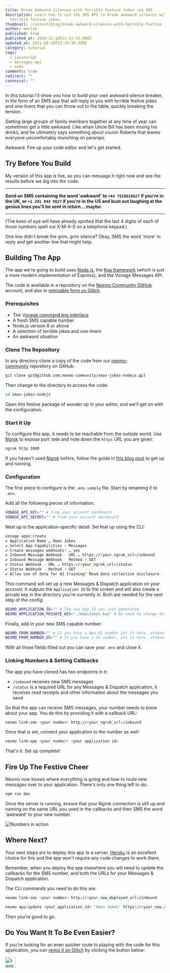 ```yaml
---
title: Break Awkward Silences with Terrible Festive Jokes via SMS
description: Learn how to use the SMS API to break awkward silences with
  terrible festive jokes.
thumbnail: /content/blog/break-awkward-silences-with-terrible-festive-jokes-via-sms-dr/Break-Awkward-Silences-With-Terrible-Festive-Jokes-Via-SMS.png
author: martyn
published: true
published_at: 2018-12-18T21:51:52.000Z
updated_at: 2021-04-19T13:14:30.229Z
category: tutorial
tags:
  - javascript
  - messages-api
  - node
comments: true
redirect: ""
canonical: ""
---
```

In this tutorial I'll show you how to build your own awkward silence breaker, in the form of an SMS app that will reply to you with terrible festive jokes and one-liners that you can throw out to the table, quickly breaking the tension.

Getting large groups of family members together at any time of year can sometimes get a little awkward. Like when Uncle Bill has been mixing his drinks, and he ultimately says something about cousin Roberta that leaves everyone uncomfortably munching on parsnips.

Awkward. Fire up your code editor and let's get started.

## Try Before You Build

My version of this app is live, so you can message it right now and see the results before we dig into the code.

- - -

**Send an SMS containing the word 'awkward' to `+44 7520619627` if you're in the UK, or `+1 201 844 9627` if you're in the US and bust out laughing at the genius lines you'll be sent in return... maybe.**

- - -

(The keen of eye will have already spotted that the last 4 digits of each of those numbers spell out X-M-A-S on a telephone keypad.)

One line didn't break the grim, grim silence? Okay, SMS the word 'more' in reply and get another line that might help.

## Building The App

The app we're going to build uses [Node.js](https://nodejs.org/en/), the [Koa framework](https://koajs.com/) (which is just a more modern implementation of Express), and the Vonage Messages API.

The code is available in a repository on the [Nexmo Community GitHub](https://glitch.com/edit/#!/nexmo-community-xmas-jokes-nodejs) account, and also in [remixable form on Glitch](https://glitch.com/edit/#!/remix/nexmo-community-xmas-jokes-nodejs).

### Prerequisites

* The V[onage command line interface](https://developer.vonage.com/application/vonage-cli) 
* A fresh SMS capable number
* Node.js version 8 or above
* A selection of terrible jokes and one-liners
* An awkward situation

<sign-up number></sign-up>

### Clone The Repository

In any directory clone a copy of the code from our [nexmo-community](https://github.com/nexmo-community/xmas-jokes-nodejs) repository on GitHub:

```bash
git clone git@github.com:nexmo-community/xmas-jokes-nodejs.git
```

Then change to the directory to access the code:

```bash
cd xmas-jokes-nodejs
```

Open this festive package of wonder up in your editor, and we'll get on with the configuration.

### Start It Up

To configure this app, it needs to be reachable from the outside world. Use [Ngrok](https://ngrok.com/) to expose port `3000` and note down the `https` URL you are given:

```bash
ngrok http 3000
```

If you haven't used [Ngrok](https://ngrok.com/) before, follow the guide in [this blog post](https://www.nexmo.com/blog/2017/07/04/local-development-nexmo-ngrok-tunnel-dr/) to get up and running.

### Configuration

The first piece to configure is the `.env.sample` file. Start by renaming it to `.env`.

Add all the following pieces of information:

```bash
VONAGE_API_KEY="" # from your account dashboard
VONAGE_API_SECRET="" # from your account dashboard
```

Next up is the application-specific detail. Set that up using the CLI:

```bash
vonage apps:create 
✔ Application Name … Xmas Jokes
✔ Select App Capabilities › Messages
✔ Create messages webhooks? … yes
✔ Inbound Message Webhook - URL … https://<your_ngrok_url>/inbound
✔ Inbound Message Webhook - Method › GET
✔ Status Webhook - URL … https://<your_ngrok_url>/status
✔ Status Webhook - Method › GET
✔ Allow use of data for AI training? Read data collection disclosure - https://help.nexmo.com/hc/en-us/articles/4401914566036 … yes
```

This command will set up a new Messages & Dispatch application on your account. It outputs the `Application ID` to the screen and will also create a private key in the directory you're currently in. Both are needed for the next step of the config:

```bash
NEXMO_APPLICATION_ID="" # The new App ID you just generated
NEXMO_APPLICATION_PRIVATE_KEY="./XmasJokes.key" # No need to change this unless you called your keyfile something different
```

Finally, add in your new SMS capable number:

```bash
NEXMO_FROM_NUMBER="" # If you have a Non-US number put it here, otherwise blank
NEXMO_FROM_NUMBER_US="" # If you have a US number, put it here, otherwise blank
```

With all those fields filled out you can save your `.env` and close it.

### Linking Numbers & Setting Callbacks

The app you have cloned has two endpoints in it:

* `/inbound` receives new SMS messages
* `/status` is a required URL for any Messages & Dispatch application, it receives read receipts and other information about the messages you send

So that the app can receive SMS messages, your number needs to *know* about your app. You do this by providing it with a callback URL:

```bash
nexmo link:sms <your number> http://<your_ngrok_url>/inbound
```

Once that is set, connect your application to the number as well:

```bash
nexmo link:app <your number> <your application id>
```

That's it. Set up complete!

## Fire Up The Festive Cheer

Nexmo now knows where everything is going and how to route new messages over to your application. There's only one thing left to do:

```bash
npm run dev
```

Once the server is running, ensure that your Ngrok connection is still up and running on the same URL you used in the callbacks and then SMS the word 'awkward' to your new number.

![Numbers in action](https://cl.ly/fe0c9506c334/Screen%20Recording%202018-12-18%20at%2005.00%20pm.gif)

## Where Next?

Your next steps are to deploy this app to a server. [Heroku](https://heroku.com) is an excellent choice for this and the app won't require any code changes to work there.

Remember, when you deploy the app elsewhere you will need to update the callbacks for the SMS number, and both the URLs for your Messages & Dispatch application.

The CLI commands you need to do this are:

```bash
nexmo link:sms <your number> http://<your_new_deployed_url>/inbound
```

```bash
nexmo app:update <your_application_id> "Xmas Jokes" https://<your_new_deployed_url>/inbound https://<your_new_deployed_url>/status
```

Then you're good to go.

## Do You Want It To Be Even Easier?

If you're looking for an even quicker route to playing with the code for this application, you can [remix it on Glitch](https://glitch.com/edit/#!/nexmo-community-xmas-jokes-nodejs) by clicking the button below:

<!-- Remix Button -->

<a href="https://glitch.com/edit/#!/remix/nexmo-community-xmas-jokes-nodejs">
  <img src="https://cdn.glitch.com/2bdfb3f8-05ef-4035-a06e-2043962a3a13%2Fremix%402x.png?1513093958726" alt="remix button" aria-label="remix" height="33" border="0">
</a>